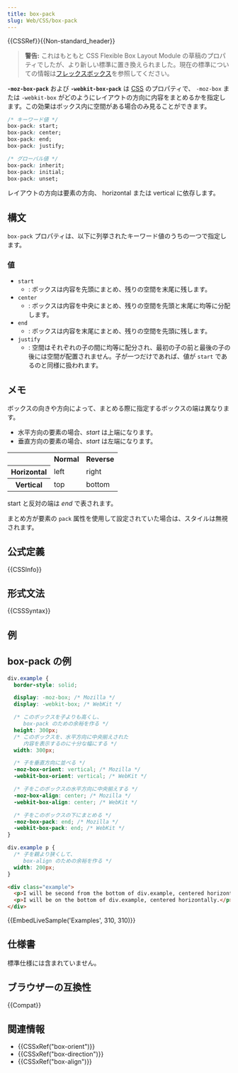 ```yaml
---
title: box-pack
slug: Web/CSS/box-pack
---
```


{{CSSRef}}{{Non-standard_header}}

> **警告:** これはもともと CSS Flexible Box Layout Module の草稿のプロパティでしたが、より新しい標準に置き換えられました。現在の標準についての情報は[フレックスボックス](/ja/docs/Web/CSS/CSS_Flexible_Box_Layout/Basic_Concepts_of_Flexbox)を参照してください。

**`-moz-box-pack`** および **`-webkit-box-pack`** は [CSS](/ja/docs/Web/CSS) のプロパティで、 `-moz-box` または `-webkit-box` がどのようにレイアウトの方向に内容をまとめるかを指定します。この効果はボックス内に空間がある場合のみ見ることができます。

```css
/* キーワード値 */
box-pack: start;
box-pack: center;
box-pack: end;
box-pack: justify;

/* グローバル値 */
box-pack: inherit;
box-pack: initial;
box-pack: unset;
```

レイアウトの方向は要素の方向、 horizontal または vertical に依存します。

## 構文

`box-pack` プロパティは、以下に列挙されたキーワード値のうちの一つで指定します。

### 値

- `start`
  - : ボックスは内容を先頭にまとめ、残りの空間を末尾に残します。
- `center`
  - : ボックスは内容を中央にまとめ、残りの空間を先頭と末尾に均等に分配します。
- `end`
  - : ボックスは内容を末尾にまとめ、残りの空間を先頭に残します。
- `justify`
  - : 空間はそれぞれの子の間に均等に配分され、最初の子の前と最後の子の後には空間が配置されません。子が一つだけであれば、値が `start` であるのと同様に扱われます。

## メモ

ボックスの向きや方向によって、まとめる際に指定するボックスの端は異なります。

- 水平方向の要素の場合、_start_ は上端になります。
- 垂直方向の要素の場合、_start_ は左端になります。

<table class="standard-table">
  <tbody>
    <tr>
      <th></th>
      <th><strong>Normal</strong></th>
      <th><strong>Reverse</strong></th>
    </tr>
    <tr>
      <th><strong>Horizontal</strong></th>
      <td>left</td>
      <td>right</td>
    </tr>
    <tr>
      <th><strong>Vertical</strong></th>
      <td>top</td>
      <td>bottom</td>
    </tr>
  </tbody>
</table>

start と反対の端は _end_ で表されます。

まとめ方が要素の `pack` 属性を使用して設定されていた場合は、スタイルは無視されます。

## 公式定義

{{CSSInfo}}

## 形式文法

{{CSSSyntax}}

## 例

## box-pack の例

```css
div.example {
  border-style: solid;

  display: -moz-box; /* Mozilla */
  display: -webkit-box; /* WebKit */

  /* このボックスを子よりも高くし、
     box-pack のための余裕を作る */
  height: 300px;
  /* このボックスを、水平方向に中央揃えされた
     内容を表示するのに十分な幅にする */
  width: 300px;

  /* 子を垂直方向に並べる */
  -moz-box-orient: vertical; /* Mozilla */
  -webkit-box-orient: vertical; /* WebKit */

  /* 子をこのボックスの水平方向に中央揃えする */
  -moz-box-align: center; /* Mozilla */
  -webkit-box-align: center; /* WebKit */

  /* 子をこのボックスの下にまとめる */
  -moz-box-pack: end; /* Mozilla */
  -webkit-box-pack: end; /* WebKit */
}

div.example p {
  /* 子を親より狭くして、
     box-align のための余裕を作る */
  width: 200px;
}
```

```html
<div class="example">
  <p>I will be second from the bottom of div.example, centered horizontally.</p>
  <p>I will be on the bottom of div.example, centered horizontally.</p>
</div>
```

{{EmbedLiveSample('Examples', 310, 310)}}

## 仕様書

標準仕様には含まれていません。

## ブラウザーの互換性

{{Compat}}

## 関連情報

- {{CSSxRef("box-orient")}}
- {{CSSxRef("box-direction")}}
- {{CSSxRef("box-align")}}
